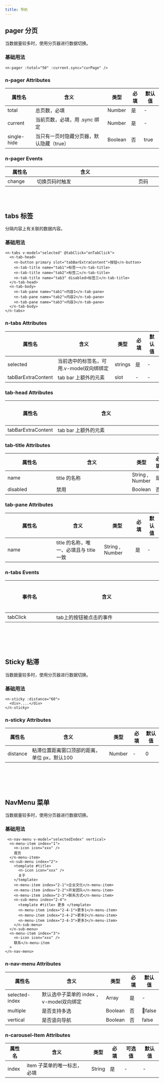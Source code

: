 ```yaml
---
title: 导航 
---
```

## pager 分页
当数据量较多时，使用分页器进行数据切换。
<ClientOnly>
<n-pager/>
</ClientOnly>
### 基础用法
```vue
<n-pager :total="50" :current.sync="curPage" />
```
### n-pager Attributes

| 属性名      | 含义                                     | 类型    | 必填 | 默认值 |
| ----------- | ---------------------------------------- | ------- | ---- | ------ |
| total       | 总页数，必填                             | Number  | 是   | -      |
| current     | 当前页数，必填，用 .sync 绑定            | Number  | 是   | -      |
| single-hide | 当只有一页时隐藏分页器，默认隐藏（true） | Boolean | 否   | true   |



### n-pager Events

| 属性名 <div style="width: 5em;"></div> | 含义   <div style="width: 19.8em;"></div>          | 回调参数<div style="width: 13em;"></div> |
| ------ | -------------- | -------- |
| change | 切换页码时触发 | 页码     |


<br><br/>
## tabs 标签
分隔内容上有关联的数据内容。
<ClientOnly>
  <n-tabs/>
</ClientOnly>
### 基础用法
```vue
<n-tabs v-model="selected" @tabClick="onTabClick">
  <n-tab-head>
    <n-button primary slot="tabBarExtraContent">按钮</n-button>
    <n-tab-title name="tab1">标签一</n-tab-title>
    <n-tab-title name="tab2">标签二</n-tab-title>
    <n-tab-title name="tab3" disabled>标签三</n-tab-title>
  </n-tab-head>
  <n-tab-body>
    <n-tab-pane name="tab1">内容1</n-tab-pane>
    <n-tab-pane name="tab2">内容2</n-tab-pane>
    <n-tab-pane name="tab3">内容3</n-tab-pane>
  </n-tab-body>
</n-tabs>
```
### n-tabs Attributes

| 属性名             | 含义                                     | 类型    | 必填 | 默认值 |
| ------------------ | ---------------------------------------- | ------- | ---- | ------ |
| selected           | 当前选中的标签名，可用.v-model双向绑绑定 | strings | 是   | -      |
| tabBarExtraContent | tab bar 上额外的元素                     | slot    | -    | -      |

### tab-head Attributes

| 属性名             | 含义                 | 类型 | 必填 | 默认值 |
| ------------------ | -------------------- | ---- | ---- | ------ |
| tabBarExtraContent | tab bar 上额外的元素 <div style="width: 19.8em;"></div>| slot | -    | -      |

### tab-title Attributes

| 属性名   | 含义         | 类型            | 必填 | 默认值 |
| -------- | ------------ | --------------- | ---- | ------ |
| name  <div style="width: 9em;"></div>    | title 的名称<div style="width: 14.5em;"></div> | String , Number| 是   | -      |
| disabled | 禁用         | Boolean         | 否   | false  |



### tab-pane Attributes

| 属性名 | 含义                                    | 类型            | 必填 | 默认值 |
| ------ | --------------------------------------- | --------------- | ---- | ------ |
| name <div style="width: 9em;"></div>   | title 的名称，唯一、必填且与 title 一致 | String , Number | 是   | -      |



### n-tabs Events

| 事件名   | 含义                    | 事件参数 | 参数类型 |
| -------- | ----------------------- | -------- | -------- |
| tabClick<div style="width: 9em;"></div>  | tab上的按钮被点击的事件<div style="width: 20.6em;"></div>  | event    | -        |
<br></br>
<br></br>

## Sticky 粘滞
当数据量较多时，使用分页器进行数据切换。
<ClientOnly>
<n-sticky/>
</ClientOnly>
### 基础用法
```vue
<n-sticky :distance="60">
  <div>....</div>
</n-sticky>
```


### n-sticky Attributes

| 属性名   | 含义                                         | 类型   | 必填 | 默认值 |
| -------- | -------------------------------------------- | ------ | ---- | ------ |
| distance | 粘滞位置距离窗口顶部的距离，单位 px，默认100 | Number | -    | 0      |
<br></br>
<br></br>

## NavMenu 菜单
当数据量较多时，使用分页器进行数据切换。
<ClientOnly>
<n-navmenu2/>
</ClientOnly>
<ClientOnly>
<n-navmenu/>
</ClientOnly>
### 基础用法
```vue
 <n-nav-menu v-model="selectedIndex" vertical>
  <n-menu-item index="1">
    <n-icon icon="xxx" />
    首页
  </n-menu-item>
  <n-sub-menu index="2">
    <template #title>
      <n-icon icon="xxx" />
      关于
    </template>
    <n-menu-item index="2-1">企业文化</n-menu-item>
    <n-menu-item index="2-2">开发团队</n-menu-item>
    <n-menu-item index="2-3">联系方式</n-menu-item>
    <n-sub-menu index="2-4">
      <template #title> 更多 </template>
      <n-menu-item index="2-4-1">更多1</n-menu-item>
      <n-menu-item index="2-4-2">更多2</n-menu-item>
      <n-menu-item index="2-4-3">更多3</n-menu-item>
    </n-sub-menu>
  </n-sub-menu>
  <n-menu-item index="3">
    <n-icon icon="xxx" />
    联系</n-menu-item
  >
</n-nav-menu>
```

### n-nav-menu Attributes

| 属性名         | 含义                                     | 类型    | 必填 | 默认值 |
| -------------- | ---------------------------------------- | ------- | ---- | ------ |
| selected-index | 默认选中子菜单的 index ，v-model双向绑定 | Array   | 是   | -      |
| multiple       | 是否支持多选                             | Boolean | 否   | false  |
| vertical       | 是否竖向导航                             | Boolean | 否   | false  |



### n-carousel-Item Attributes

| 属性名 | 含义                        | 类型   | 必填 | 可选值 | 默认值 |
| ------ | --------------------------- | ------ | ---- | ------ | ------ |
| index  | item 子菜单的唯一标志，必填 | String | 是   | -      | -      |

